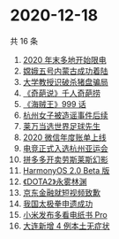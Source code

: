 # 2020-12-18

共 16 条

<!-- BEGIN ZHIHUSEARCH -->
<!-- 最后更新时间 Fri Dec 18 2020 12:10:34 GMT+0800 (CST) -->
1. [2020 年末多地开始限电](https://www.zhihu.com/search?q=限电)
1. [嫦娥五号内蒙古成功着陆](https://www.zhihu.com/search?q=嫦娥五号)
1. [大学教授识破杀猪盘骗局](https://www.zhihu.com/search?q=杀猪盘)
1. [《奇葩说》千人奇葩捞](https://www.zhihu.com/search?q=奇葩说)
1. [《海贼王》999 话](https://www.zhihu.com/search?q=海贼王)
1. [杭州女子被造谣事件后续](https://www.zhihu.com/search?q=女子被冤枉出轨)
1. [莱万当选世界足球先生](https://www.zhihu.com/search?q=莱万)
1. [2020 微信年度账单上线](https://www.zhihu.com/search?q=微信年度账单)
1. [电竞正式入选杭州亚运会](https://www.zhihu.com/search?q=电竞入亚)
1. [拼多多开卖劳斯莱斯幻影](https://www.zhihu.com/search?q=拼多多劳斯莱斯)
1. [HarmonyOS 2.0 Beta 版](https://www.zhihu.com/search?q=鸿蒙os2.0)
1. [《DOTA2》永雾林渊](https://www.zhihu.com/search?q=dota2)
1. [京东金融就短视频致歉](https://www.zhihu.com/search?q=京东金融)
1. [我国太极拳申遗成功](https://www.zhihu.com/search?q=太极拳)
1. [小米发布多看电纸书 Pro](https://www.zhihu.com/search?q=小米电纸书)
1. [大连新增 4 例本土无症状](https://www.zhihu.com/search?q=大连疫情)
<!-- END ZHIHUSEARCH -->
